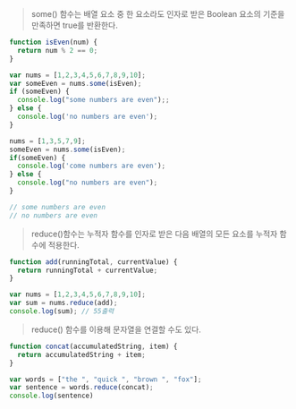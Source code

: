 > some() 함수는 배열 요소 중 한 요소라도 인자로 받은 Boolean 요소의 기준을 만족하면 true를 반환한다.

```javascript
function isEven(num) {
  return num % 2 == 0;
}

var nums = [1,2,3,4,5,6,7,8,9,10];
var someEven = nums.some(isEven);
if (someEven) {
  console.log("some numbers are even");;
} else {
  console.log('no numbers are even');
}

nums = [1,3,5,7,9];
someEven = nums.some(isEven);
if(someEven) {
  console.log('come numbers are even');
} else {
  console.log("no numbers are even");
}

// some numbers are even
// no numbers are even
```

> reduce()함수는 누적자 함수를 인자로 받은 다음 배열의 모든 요소를 누적자 함수에 적용한다.

```javascript
function add(runningTotal, currentValue) {
  return runningTotal + currentValue;
}

var nums = [1,2,3,4,5,6,7,8,9,10];
var sum = nums.reduce(add);
console.log(sum); // 55출력
```

> reduce() 함수를 이용해 문자열을 연결할 수도 있다.
```javascript
function concat(accumulatedString, item) {
  return accumulatedString + item;
}

var words = ["the ", "quick ", "brown ", "fox"];
var sentence = words.reduce(concat);
console.log(sentence)
```